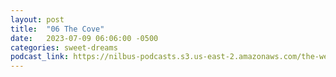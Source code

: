 ```yaml
---
layout: post
title:  "06 The Cove"
date:   2023-07-09 06:06:00 -0500
categories: sweet-dreams
podcast_link: https://nilbus-podcasts.s3.us-east-2.amazonaws.com/the-well-trained-mind/Sweet%20Dreams/06%20The%20Cove.mp3
---
```

